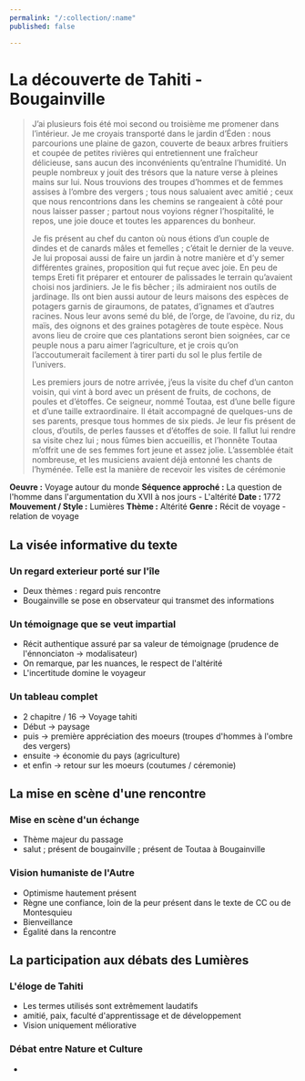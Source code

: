 ```yaml
---
permalink: "/:collection/:name"
published: false

---
```

# La découverte de Tahiti - Bougainville

> J’ai plusieurs fois été moi second ou troisième me promener dans l’intérieur. Je me croyais transporté dans le jardin d’Éden : nous parcourions une plaine de gazon, couverte de beaux arbres fruitiers et coupée de petites rivières qui entretiennent une fraîcheur délicieuse, sans aucun des inconvénients qu’entraîne l’humidité. Un peuple nombreux y jouit des trésors que la nature verse à pleines mains sur lui. Nous trouvions des troupes d’hommes et de femmes assises à l’ombre des vergers ; tous nous saluaient avec amitié ; ceux que nous rencontrions dans les chemins se rangeaient à côté pour nous laisser passer ; partout nous voyions régner l’hospitalité, le repos, une joie douce et toutes les apparences du bonheur.
>
> Je fis présent au chef du canton où nous étions d’un couple de dindes et de canards mâles et femelles ; c’était le dernier de la veuve. Je lui proposai aussi de faire un jardin à notre manière et d’y semer différentes graines, proposition qui fut reçue avec joie. En peu de temps Ereti fit préparer et entourer de palissades le terrain qu’avaient choisi nos jardiniers. Je le fis bêcher ; ils admiraient nos outils de jardinage. Ils ont bien aussi autour de leurs maisons des espèces de potagers garnis de giraumons, de patates, d’ignames et d’autres racines. Nous leur avons semé du blé, de l’orge, de l’avoine, du riz, du maïs, des oignons et des graines potagères de toute espèce. Nous avons lieu de croire que ces plantations seront bien soignées, car ce peuple nous a paru aimer l’agriculture, et je crois qu’on l’accoutumerait facilement à tirer parti du sol le plus fertile de l’univers.
>
> Les premiers jours de notre arrivée, j’eus la visite du chef d’un canton voisin, qui vint à bord avec un présent de fruits, de cochons, de poules et d’étoffes. Ce seigneur, nommé Toutaa, est d’une belle figure et d’une taille extraordinaire. Il était accompagné de quelques-uns de ses parents, presque tous hommes de six pieds. Je leur fis présent de clous, d’outils, de perles fausses et d’étoffes de soie. Il fallut lui rendre sa visite chez lui ; nous fûmes bien accueillis, et l’honnête Toutaa m’offrit une de ses femmes fort jeune et assez jolie. L’assemblée était nombreuse, et les musiciens avaient déjà entonné les chants de l’hyménée. Telle est la manière de recevoir les visites de cérémonie

**Oeuvre :** Voyage autour du monde **Séquence approché :** La question de l'homme dans l'argumentation du XVII à nos jours - L'altérité **Date :** 1772 **Mouvement / Style :** Lumières **Thème :** Altérité **Genre :** Récit de voyage - relation de voyage

## La visée informative du texte

### Un regard exterieur porté sur l'île

* Deux thèmes : regard puis rencontre
* Bougainville se pose en observateur qui transmet des informations

### Un témoignage que se veut impartial

* Récit authentique assuré par sa valeur de témoignage (prudence de l'énnonciaton -> modalisateur)
* On remarque, par les nuances, le respect de l'altérité
* L'incertitude domine le voyageur

### Un tableau complet

* 2 chapitre / 16 -> Voyage tahiti
* Début -> paysage
* puis -> première appréciation des moeurs (troupes d'hommes à l'ombre des vergers)
* ensuite -> économie du pays (agriculture)
* et enfin -> retour sur les moeurs (coutumes / céremonie)

## La mise en scène d'une rencontre

### Mise en scène d'un échange

* Thème majeur du passage
* salut ; présent de bougainville ; présent de Toutaa à Bougainville

### Vision humaniste de l'Autre

* Optimisme hautement présent
* Règne une confiance, loin de la peur présent dans le texte de CC ou de Montesquieu
* Bienveillance
* Égalité dans la rencontre

## La participation aux débats des Lumières

### L'éloge de Tahiti

* Les termes utilisés sont extrêmement laudatifs
* amitié, paix, faculté d'apprentissage et de développement
* Vision uniquement méliorative

### Débat entre Nature et Culture

* 